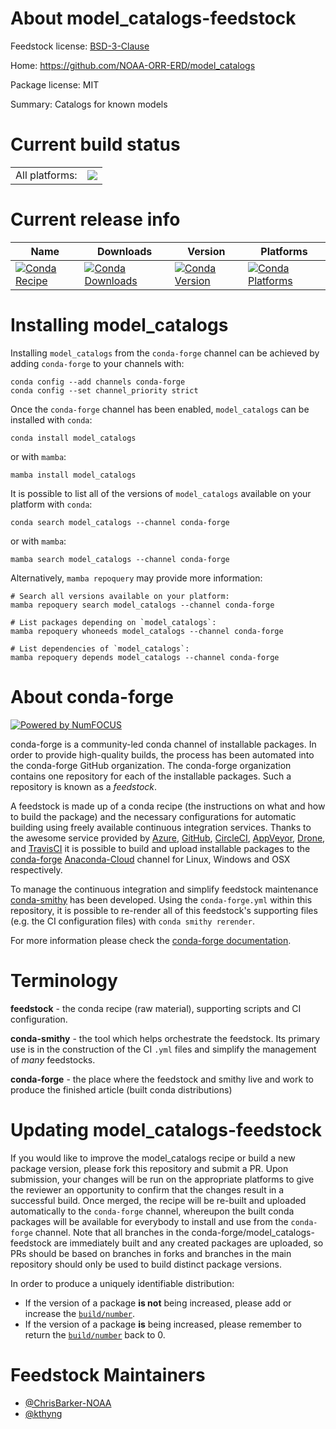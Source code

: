 About model_catalogs-feedstock
==============================

Feedstock license: [BSD-3-Clause](https://github.com/conda-forge/model_catalogs-feedstock/blob/main/LICENSE.txt)

Home: https://github.com/NOAA-ORR-ERD/model_catalogs

Package license: MIT

Summary: Catalogs for known models

Current build status
====================


<table><tr><td>All platforms:</td>
    <td>
      <a href="https://dev.azure.com/conda-forge/feedstock-builds/_build/latest?definitionId=17355&branchName=main">
        <img src="https://dev.azure.com/conda-forge/feedstock-builds/_apis/build/status/model_catalogs-feedstock?branchName=main">
      </a>
    </td>
  </tr>
</table>

Current release info
====================

| Name | Downloads | Version | Platforms |
| --- | --- | --- | --- |
| [![Conda Recipe](https://img.shields.io/badge/recipe-model_catalogs-green.svg)](https://anaconda.org/conda-forge/model_catalogs) | [![Conda Downloads](https://img.shields.io/conda/dn/conda-forge/model_catalogs.svg)](https://anaconda.org/conda-forge/model_catalogs) | [![Conda Version](https://img.shields.io/conda/vn/conda-forge/model_catalogs.svg)](https://anaconda.org/conda-forge/model_catalogs) | [![Conda Platforms](https://img.shields.io/conda/pn/conda-forge/model_catalogs.svg)](https://anaconda.org/conda-forge/model_catalogs) |

Installing model_catalogs
=========================

Installing `model_catalogs` from the `conda-forge` channel can be achieved by adding `conda-forge` to your channels with:

```
conda config --add channels conda-forge
conda config --set channel_priority strict
```

Once the `conda-forge` channel has been enabled, `model_catalogs` can be installed with `conda`:

```
conda install model_catalogs
```

or with `mamba`:

```
mamba install model_catalogs
```

It is possible to list all of the versions of `model_catalogs` available on your platform with `conda`:

```
conda search model_catalogs --channel conda-forge
```

or with `mamba`:

```
mamba search model_catalogs --channel conda-forge
```

Alternatively, `mamba repoquery` may provide more information:

```
# Search all versions available on your platform:
mamba repoquery search model_catalogs --channel conda-forge

# List packages depending on `model_catalogs`:
mamba repoquery whoneeds model_catalogs --channel conda-forge

# List dependencies of `model_catalogs`:
mamba repoquery depends model_catalogs --channel conda-forge
```


About conda-forge
=================

[![Powered by
NumFOCUS](https://img.shields.io/badge/powered%20by-NumFOCUS-orange.svg?style=flat&colorA=E1523D&colorB=007D8A)](https://numfocus.org)

conda-forge is a community-led conda channel of installable packages.
In order to provide high-quality builds, the process has been automated into the
conda-forge GitHub organization. The conda-forge organization contains one repository
for each of the installable packages. Such a repository is known as a *feedstock*.

A feedstock is made up of a conda recipe (the instructions on what and how to build
the package) and the necessary configurations for automatic building using freely
available continuous integration services. Thanks to the awesome service provided by
[Azure](https://azure.microsoft.com/en-us/services/devops/), [GitHub](https://github.com/),
[CircleCI](https://circleci.com/), [AppVeyor](https://www.appveyor.com/),
[Drone](https://cloud.drone.io/welcome), and [TravisCI](https://travis-ci.com/)
it is possible to build and upload installable packages to the
[conda-forge](https://anaconda.org/conda-forge) [Anaconda-Cloud](https://anaconda.org/)
channel for Linux, Windows and OSX respectively.

To manage the continuous integration and simplify feedstock maintenance
[conda-smithy](https://github.com/conda-forge/conda-smithy) has been developed.
Using the ``conda-forge.yml`` within this repository, it is possible to re-render all of
this feedstock's supporting files (e.g. the CI configuration files) with ``conda smithy rerender``.

For more information please check the [conda-forge documentation](https://conda-forge.org/docs/).

Terminology
===========

**feedstock** - the conda recipe (raw material), supporting scripts and CI configuration.

**conda-smithy** - the tool which helps orchestrate the feedstock.
                   Its primary use is in the construction of the CI ``.yml`` files
                   and simplify the management of *many* feedstocks.

**conda-forge** - the place where the feedstock and smithy live and work to
                  produce the finished article (built conda distributions)


Updating model_catalogs-feedstock
=================================

If you would like to improve the model_catalogs recipe or build a new
package version, please fork this repository and submit a PR. Upon submission,
your changes will be run on the appropriate platforms to give the reviewer an
opportunity to confirm that the changes result in a successful build. Once
merged, the recipe will be re-built and uploaded automatically to the
`conda-forge` channel, whereupon the built conda packages will be available for
everybody to install and use from the `conda-forge` channel.
Note that all branches in the conda-forge/model_catalogs-feedstock are
immediately built and any created packages are uploaded, so PRs should be based
on branches in forks and branches in the main repository should only be used to
build distinct package versions.

In order to produce a uniquely identifiable distribution:
 * If the version of a package **is not** being increased, please add or increase
   the [``build/number``](https://docs.conda.io/projects/conda-build/en/latest/resources/define-metadata.html#build-number-and-string).
 * If the version of a package **is** being increased, please remember to return
   the [``build/number``](https://docs.conda.io/projects/conda-build/en/latest/resources/define-metadata.html#build-number-and-string)
   back to 0.

Feedstock Maintainers
=====================

* [@ChrisBarker-NOAA](https://github.com/ChrisBarker-NOAA/)
* [@kthyng](https://github.com/kthyng/)

